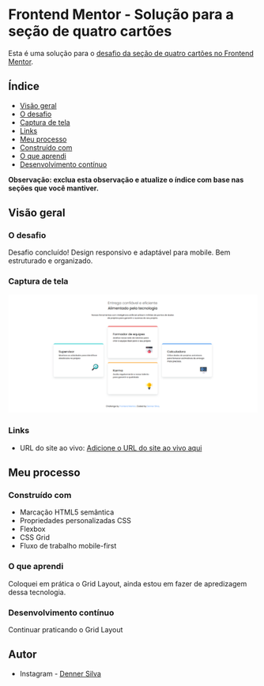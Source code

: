 # Frontend Mentor - Solução para a seção de quatro cartões

Esta é uma solução para o [desafio da seção de quatro cartões no Frontend Mentor](https://www.frontendmentor.io/challenges/four-card-feature-section-weK1eFYK).

## Índice

- [Visão geral](#visão-geral)
- [O desafio](#o-desafio)
- [Captura de tela](#captura-de-tela)
- [Links](#links)
- [Meu processo](#meu-processo)
- [Construído com](#construído-com)
- [O que aprendi](#o-que-aprendi)
- [Desenvolvimento contínuo](#desenvolvimento-contínuo)

**Observação: exclua esta observação e atualize o índice com base nas seções que você mantiver.**

## Visão geral

### O desafio

Desafio concluído! Design responsivo e adaptável para mobile.
Bem estruturado e organizado.

### Captura de tela

<div><img aling="center" src="./assets/desafio.png" alt="header"></div>

### Links

- URL do site ao vivo: [Adicione o URL do site ao vivo aqui](https://secao-de-quatro-cartoes-navy.vercel.app/)

## Meu processo

### Construído com

- Marcação HTML5 semântica
- Propriedades personalizadas CSS
- Flexbox
- CSS Grid
- Fluxo de trabalho mobile-first

### O que aprendi

Coloquei em prática o Grid Layout, ainda estou em fazer de apredizagem dessa tecnologia.

### Desenvolvimento contínuo

Continuar praticando o Grid Layout

## Autor

- Instagram - [Denner Silva](https://www.instagram.com/denner_souza.s/)

